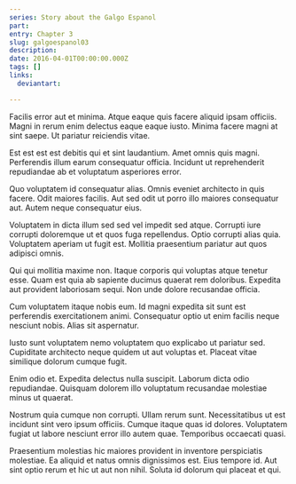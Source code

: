 ```yaml
---
series: Story about the Galgo Espanol
part:
entry: Chapter 3
slug: galgoespanol03
description:
date: 2016-04-01T00:00:00.000Z
tags: []
links:
  deviantart:

---
```


Facilis error aut et minima. Atque eaque quis facere aliquid ipsam officiis. Magni in rerum enim delectus eaque eaque iusto. Minima facere magni at sint saepe. Ut pariatur reiciendis vitae.

Est est est est debitis qui et sint laudantium. Amet omnis quis magni. Perferendis illum earum consequatur officia. Incidunt ut reprehenderit repudiandae ab et voluptatum asperiores error.

Quo voluptatem id consequatur alias. Omnis eveniet architecto in quis facere. Odit maiores facilis. Aut sed odit ut porro illo maiores consequatur aut. Autem neque consequatur eius.

Voluptatem in dicta illum sed sed vel impedit sed atque. Corrupti iure corrupti doloremque ut et quos fuga repellendus. Optio corrupti alias quia. Voluptatem aperiam ut fugit est. Mollitia praesentium pariatur aut quos adipisci omnis.

Qui qui mollitia maxime non. Itaque corporis qui voluptas atque tenetur esse. Quam est quia ab sapiente ducimus quaerat rem doloribus. Expedita aut provident laboriosam sequi. Non unde dolore recusandae officia.

Cum voluptatem itaque nobis eum. Id magni expedita sit sunt est perferendis exercitationem animi. Consequatur optio ut enim facilis neque nesciunt nobis. Alias sit aspernatur.

Iusto sunt voluptatem nemo voluptatem quo explicabo ut pariatur sed. Cupiditate architecto neque quidem ut aut voluptas et. Placeat vitae similique dolorum cumque fugit.

Enim odio et. Expedita delectus nulla suscipit. Laborum dicta odio repudiandae. Quisquam dolorem illo voluptatum recusandae molestiae minus ut quaerat.

Nostrum quia cumque non corrupti. Ullam rerum sunt. Necessitatibus ut est incidunt sint vero ipsum officiis. Cumque itaque quas id dolores. Voluptatem fugiat ut labore nesciunt error illo autem quae. Temporibus occaecati quasi.

Praesentium molestias hic maiores provident in inventore perspiciatis molestiae. Ea aliquid et natus omnis dignissimos est. Eius tempore id. Aut sint optio rerum et hic ut aut non nihil. Soluta id dolorum qui placeat et qui.
